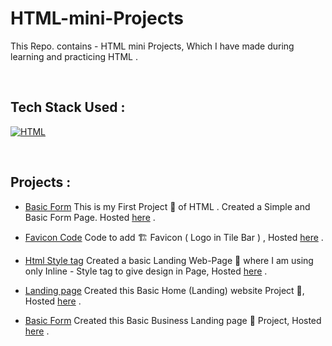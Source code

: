 # HTML-mini-Projects
This Repo. contains - HTML mini Projects, Which I have made during learning and practicing HTML .

<br>

## Tech Stack Used :
<a href="#"><img alt="HTML" src="https://img.shields.io/badge/HTML5-E34F26?style=for-the-badge&logo=html5&logoColor=white"  ></a>

<br>

## Projects :

- [Basic Form](https://github.com/ayush-sleeping/HTML-mini-Projects/tree/main/Basic%20Form)
 This is my First Project 🚧 of HTML . Created a Simple and Basic Form Page. Hosted [here](https://basicform-ayushsleeping.netlify.app/) .
 
- [Favicon Code](https://github.com/ayush-sleeping/HTML-mini-Projects/tree/main/Favicon%20Code)
 Code to add 🏗️ Favicon ( Logo in Tile Bar ) , Hosted [here](https://favicon-ayushsleeping.netlify.app/) .
 
- [Html Style tag](https://github.com/ayush-sleeping/HTML-mini-Projects/tree/main/Html%20Style%20tag)
 Created a basic Landing Web-Page 🚧 where I am using only Inline - Style tag to give design in Page, Hosted [here](https://styletag-ayushsleeping.netlify.app/) .
 
- [Landing page](https://github.com/ayush-sleeping/HTML-mini-Projects/tree/main/Landing%20page)
 Created this Basic Home (Landing) website Project  🚧, Hosted [here](https://simplepage-ayushsleeping.netlify.app/) .
 
- [Basic Form](https://github.com/ayush-sleeping/HTML-mini-Projects/tree/main/Basic%20Form)
 Created this Basic Business Landing page 🚧 Project, Hosted [here](https://businessstaticpage-ayushsleeping.netlify.app/) .



